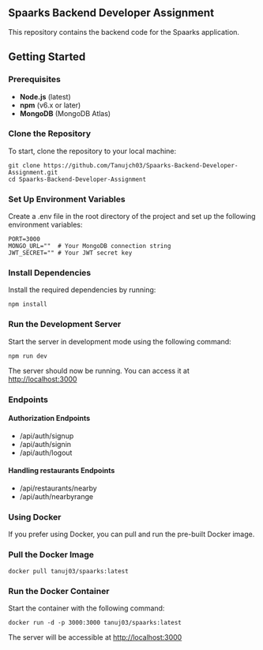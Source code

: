 ## Spaarks Backend Developer Assignment
<p>This repository contains the backend code for the Spaarks application.</p>


## Getting Started
### Prerequisites
<ul>
        <li><strong>Node.js</strong> (latest)</li>
        <li><strong>npm</strong> (v6.x or later)</li>
        <li><strong>MongoDB</strong> (MongoDB Atlas)</li>
</ul>

### Clone the Repository
<p>To start, clone the repository to your local machine:</p>

```
git clone https://github.com/Tanujch03/Spaarks-Backend-Developer-Assignment.git
cd Spaarks-Backend-Developer-Assignment
```


### Set Up Environment Variables
<p>Create a .env file in the root directory of the project and set up the following environment variables:</p>

```
PORT=3000
MONGO_URL=""  # Your MongoDB connection string
JWT_SECRET="" # Your JWT secret key
```

### Install Dependencies
<p>Install the required dependencies by running:</p>

```npm install```

### Run the Development Server
<p>Start the server in development mode using the following command:</p>

```npm run dev```

<p>The server should now be running. You can access it at <a href="http://localhost:3000">http://localhost:3000</a></p>

###  Endpoints
#### Authorization Endpoints
<ul>
        <li>/api/auth/signup</li>
        <li>/api/auth/signin</li>
        <li>/api/auth/logout</li>
</ul>

#### Handling restaurants Endpoints
<ul>
        <li>/api/restaurants/nearby</li>
        <li>/api/auth/nearbyrange</li>
       
</ul>

### Using Docker
<p>If you prefer using Docker, you can pull and run the pre-built Docker image.</p>

### Pull the Docker Image

```docker pull tanuj03/spaarks:latest```

### Run the Docker Container
<p>Start the container with the following command:</p>

```docker run -d -p 3000:3000 tanuj03/spaarks:latest```

<p>The server will be accessible at <a href="http://localhost:3000">http://localhost:3000</a></p>
